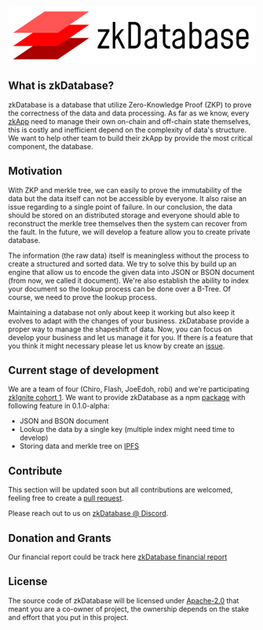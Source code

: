<p align="center">
    <img src="./assets/zkdatabase.png" alt="Zero-Knowledge Database">
</p>

## What is zkDatabase?

zkDatabase is a database that utilize Zero-Knowledge Proof (ZKP) to prove the correctness of the data and data processing. As far as we know, every [zkApp](https://minaprotocol.com/zkapps) need to manage their own on-chain and off-chain state themselves, this is costly and inefficient depend on the complexity of data's structure. We want to help other team to build their zkApp by provide the most critical component, the database.

## Motivation

With ZKP and merkle tree, we can easily to prove the immutability of the data but the data itself can not be accessible by everyone. It also raise an issue regarding to a single point of failure. In our conclusion, the data should be stored on an distributed storage and everyone should able to reconstruct the merkle tree themselves then the system can recover from the fault. In the future, we will develop a feature allow you to create private database.

The information (the raw data) itself is meaningless without the process to create a structured and sorted data. We try to solve this by build up an engine that allow us to encode the given data into JSON or BSON document (from now, we called it document). We're also establish the ability to index your document so the lookup process can be done over a B-Tree. Of course, we need to prove the lookup process.

Maintaining a database not only about keep it working but also keep it evolves to adapt with the changes of your business. zkDatabase provide a proper way to manage the shapeshift of data. Now, you can focus on develop your business and let us manage it for you. If there is a feature that you think it might necessary please let us know by create an [issue](https://github.com/orochi-network/zkDatabase/issues/new).

## Current stage of development

We are a team of four (Chiro, Flash, JoeEdoh, robi) and we're participating [zkIgnite cohort 1](https://minaprotocol.com/blog/zkignite-cohort-1-program-overview). We want to provide zkDatabase as a npm [package](https://www.npmjs.com/package/zkdatabase) with following feature in 0.1.0-alpha:

- JSON and BSON document
- Lookup the data by a single key (multiple index might need time to develop)
- Storing data and merkle tree on [IPFS](https://ipfs.tech/)

## Contribute

This section will be updated soon but all contributions are welcomed, feeling free to create a [pull request](https://github.com/orochi-network/zkDatabase/pulls).

Please reach out to us on [zkDatabase @ Discord](https://discord.com/channels/1069494820386635796/1069500366145724476).

## Donation and Grants

Our financial report could be track here [zkDatabase financial report](https://docs.google.com/spreadsheets/d/14R24hdgQGp9RdkOmjAM_l3ZQiZXsbxXD06KjZ3a8Ct0/edit?usp=sharing)

## License

The source code of zkDatabase will be licensed under [Apache-2.0](./LICENSE) that meant you are a co-owner of project, the ownership depends on the stake and effort that you put in this project.
